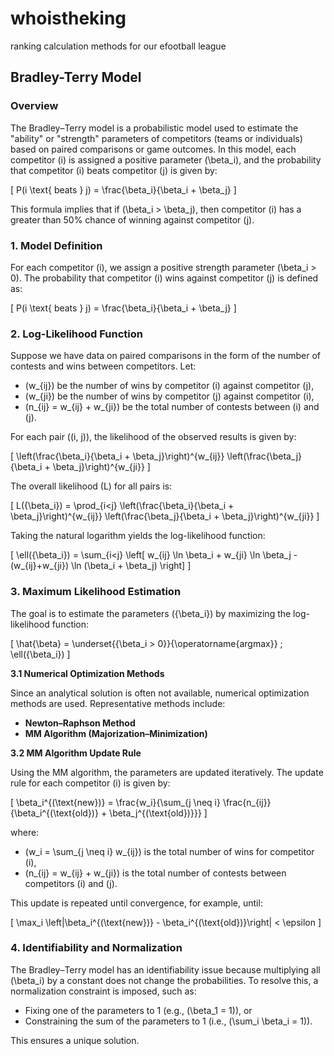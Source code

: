 # whoistheking
ranking calculation methods for our efootball league

## Bradley-Terry Model
### Overview

The Bradley–Terry model is a probabilistic model used to estimate the "ability" or "strength" parameters of competitors (teams or individuals) based on paired comparisons or game outcomes. In this model, each competitor \(i\) is assigned a positive parameter \(\beta_i\), and the probability that competitor \(i\) beats competitor \(j\) is given by:

\[
P(i \text{ beats } j) = \frac{\beta_i}{\beta_i + \beta_j}
\]

This formula implies that if \(\beta_i > \beta_j\), then competitor \(i\) has a greater than 50% chance of winning against competitor \(j\).

### 1. Model Definition

For each competitor \(i\), we assign a positive strength parameter \(\beta_i > 0\). The probability that competitor \(i\) wins against competitor \(j\) is defined as:

\[
P(i \text{ beats } j) = \frac{\beta_i}{\beta_i + \beta_j}
\]

### 2. Log-Likelihood Function

Suppose we have data on paired comparisons in the form of the number of contests and wins between competitors. Let:
- \(w_{ij}\) be the number of wins by competitor \(i\) against competitor \(j\),
- \(w_{ji}\) be the number of wins by competitor \(j\) against competitor \(i\),
- \(n_{ij} = w_{ij} + w_{ji}\) be the total number of contests between \(i\) and \(j\).

For each pair \((i, j)\), the likelihood of the observed results is given by:

\[
\left(\frac{\beta_i}{\beta_i + \beta_j}\right)^{w_{ij}} \left(\frac{\beta_j}{\beta_i + \beta_j}\right)^{w_{ji}}
\]

The overall likelihood \(L\) for all pairs is:

\[
L(\{\beta_i\}) = \prod_{i<j} \left(\frac{\beta_i}{\beta_i + \beta_j}\right)^{w_{ij}} \left(\frac{\beta_j}{\beta_i + \beta_j}\right)^{w_{ji}}
\]

Taking the natural logarithm yields the log-likelihood function:

\[
\ell(\{\beta_i\}) = \sum_{i<j} \left[ w_{ij} \ln \beta_i + w_{ji} \ln \beta_j - (w_{ij}+w_{ji}) \ln (\beta_i + \beta_j) \right]
\]

### 3. Maximum Likelihood Estimation

The goal is to estimate the parameters \(\{\beta_i\}\) by maximizing the log-likelihood function:

\[
\hat{\beta} = \underset{\{\beta_i > 0\}}{\operatorname{argmax}} \; \ell(\{\beta_i\})
\]

**3.1 Numerical Optimization Methods**

Since an analytical solution is often not available, numerical optimization methods are used. Representative methods include:

- **Newton–Raphson Method**
- **MM Algorithm (Majorization–Minimization)**

**3.2 MM Algorithm Update Rule**

Using the MM algorithm, the parameters are updated iteratively. The update rule for each competitor \(i\) is given by:

\[
\beta_i^{(\text{new})} = \frac{w_i}{\sum_{j \neq i} \frac{n_{ij}}{\beta_i^{(\text{old})} + \beta_j^{(\text{old})}}}
\]

where:
- \(w_i = \sum_{j \neq i} w_{ij}\) is the total number of wins for competitor \(i\),
- \(n_{ij} = w_{ij} + w_{ji}\) is the total number of contests between competitors \(i\) and \(j\).

This update is repeated until convergence, for example, until:

\[
\max_i \left|\beta_i^{(\text{new})} - \beta_i^{(\text{old})}\right| < \epsilon
\]

### 4. Identifiability and Normalization

The Bradley–Terry model has an identifiability issue because multiplying all \(\beta_i\) by a constant does not change the probabilities. To resolve this, a normalization constraint is imposed, such as:

- Fixing one of the parameters to 1 (e.g., \(\beta_1 = 1\)), or
- Constraining the sum of the parameters to 1 (i.e., \(\sum_i \beta_i = 1\)).

This ensures a unique solution.
